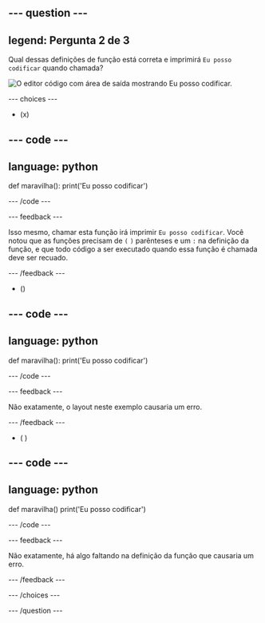 
--- question ---
---
legend: Pergunta 2 de 3
---

Qual dessas definições de função está correta e imprimirá `Eu posso codificar` quando chamada?

![O editor código com área de saída mostrando <code>Eu posso codificar</code>.](images/quiz2.png)

--- choices ---

- (x)

--- code ---
---
language: python
---

def maravilha(): print('Eu posso codificar')

--- /code ---

 --- feedback ---

Isso mesmo, chamar esta função irá imprimir `Eu posso codificar`. Você notou que as funções precisam de `(` `)` parênteses e um `:` na definição da função, e que todo código a ser executado quando essa função é chamada deve ser recuado.

 --- /feedback ---

- ()

--- code ---
---
language: python
---

def maravilha(): print('Eu posso codificar')

--- /code ---

 --- feedback ---

 Não exatamente, o layout neste exemplo causaria um erro.

 --- /feedback ---

- ( )

--- code ---
---
language: python
---

def maravilha() print('Eu posso codificar')

--- /code ---

 --- feedback ---

Não exatamente, há algo faltando na definição da função que causaria um erro.

 --- /feedback ---

--- /choices ---

--- /question ---
